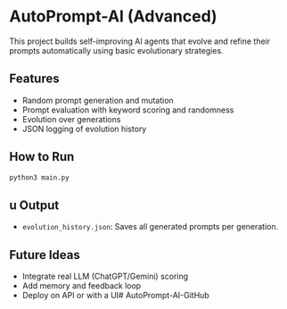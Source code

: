 # AutoPrompt-AI (Advanced)

This project builds self-improving AI agents that evolve and refine their prompts automatically using basic evolutionary strategies.

## Features
- Random prompt generation and mutation
- Prompt evaluation with keyword scoring and randomness
- Evolution over generations
- JSON logging of evolution history

## How to Run

```bash
python3 main.py
```

## u Output
- `evolution_history.json`: Saves all generated prompts per generation.

## Future Ideas
- Integrate real LLM (ChatGPT/Gemini) scoring
- Add memory and feedback loop
- Deploy on API or with a UI# AutoPrompt-AI-GitHub
